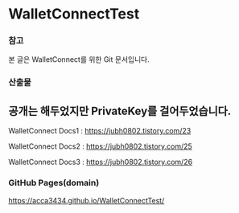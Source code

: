 # WalletConnectTest

### 참고

본 글은 WalletConnect를 위한 Git 문서입니다.

### 산출물

## 공개는 해두었지만 PrivateKey를 걸어두었습니다.

WalletConnect Docs1 : https://jubh0802.tistory.com/23

WalletConnect Docs2 : https://jubh0802.tistory.com/25

WalletConnect Docs3 : https://jubh0802.tistory.com/26

### GitHub Pages(domain)

https://acca3434.github.io/WalletConnectTest/

